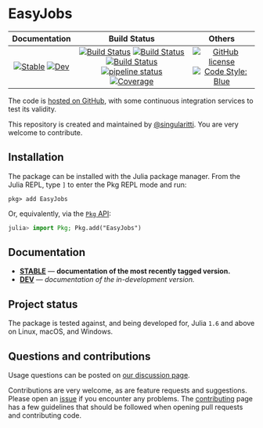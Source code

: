 # EasyJobs

|                                 **Documentation**                                  |                                                                                                 **Build Status**                                                                                                 |                                        **Others**                                         |
| :--------------------------------------------------------------------------------: | :--------------------------------------------------------------------------------------------------------------------------------------------------------------------------------------------------------------: | :---------------------------------------------------------------------------------------: |
| [![Stable][docs-stable-img]][docs-stable-url] [![Dev][docs-dev-img]][docs-dev-url] | [![Build Status][gha-img]][gha-url] [![Build Status][appveyor-img]][appveyor-url] [![Build Status][cirrus-img]][cirrus-url] [![pipeline status][gitlab-img]][gitlab-url] [![Coverage][codecov-img]][codecov-url] | [![GitHub license][license-img]][license-url] [![Code Style: Blue][style-img]][style-url] |

[docs-stable-img]: https://img.shields.io/badge/docs-stable-blue.svg
[docs-stable-url]: https://MineralsCloud.github.io/EasyJobs.jl/stable
[docs-dev-img]: https://img.shields.io/badge/docs-dev-blue.svg
[docs-dev-url]: https://MineralsCloud.github.io/EasyJobs.jl/dev
[gha-img]: https://github.com/MineralsCloud/EasyJobs.jl/workflows/CI/badge.svg
[gha-url]: https://github.com/MineralsCloud/EasyJobs.jl/actions
[appveyor-img]: https://ci.appveyor.com/api/projects/status/github/MineralsCloud/EasyJobs.jl?svg=true
[appveyor-url]: https://ci.appveyor.com/project/singularitti/EasyJobs-jl
[cirrus-img]: https://api.cirrus-ci.com/github/MineralsCloud/EasyJobs.jl.svg
[cirrus-url]: https://cirrus-ci.com/github/MineralsCloud/EasyJobs.jl
[gitlab-img]: https://gitlab.com/singularitti/EasyJobs.jl/badges/master/pipeline.svg
[gitlab-url]: https://gitlab.com/singularitti/EasyJobs.jl/-/pipelines
[codecov-img]: https://codecov.io/gh/MineralsCloud/EasyJobs.jl/branch/master/graph/badge.svg
[codecov-url]: https://codecov.io/gh/MineralsCloud/EasyJobs.jl
[license-img]: https://img.shields.io/github/license/MineralsCloud/EasyJobs.jl
[license-url]: https://github.com/MineralsCloud/EasyJobs.jl/blob/master/LICENSE
[style-img]: https://img.shields.io/badge/code%20style-blue-4495d1.svg
[style-url]: https://github.com/invenia/BlueStyle

The code is [hosted on GitHub](https://github.com/MineralsCloud/EasyJobs.jl),
with some continuous integration services to test its validity.

This repository is created and maintained by [@singularitti](https://github.com/singularitti).
You are very welcome to contribute.

## Installation

The package can be installed with the Julia package manager.
From the Julia REPL, type `]` to enter the Pkg REPL mode and run:

```
pkg> add EasyJobs
```

Or, equivalently, via the [`Pkg` API](https://pkgdocs.julialang.org/v1/getting-started/):

```julia
julia> import Pkg; Pkg.add("EasyJobs")
```

## Documentation

- [**STABLE**][docs-stable-url] — **documentation of the most recently tagged version.**
- [**DEV**][docs-dev-url] — _documentation of the in-development version._

## Project status

The package is tested against, and being developed for, Julia `1.6` and above on Linux,
macOS, and Windows.

## Questions and contributions

Usage questions can be posted on [our discussion page][discussions-url].

Contributions are very welcome, as are feature requests and suggestions. Please open an
[issue][issues-url] if you encounter any problems. The [contributing](@ref) page has
a few guidelines that should be followed when opening pull requests and contributing code.

[discussions-url]: https://github.com/MineralsCloud/EasyJobs.jl/discussions
[issues-url]: https://github.com/MineralsCloud/EasyJobs.jl/issues
[contrib-url]: https://github.com/MineralsCloud/EasyJobs.jl/discussions
